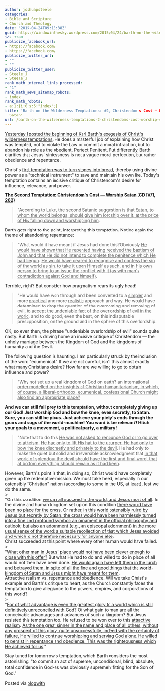 ```yaml
---
author: joshuapsteele
categories:
- Bible and Scripture
- Church and Theology
date: "2015-04-24T09:13:38Z"
guid: https://windowinthesky.wordpress.com/2015/04/24/barth-on-the-wilderness-temptations-2-christendoms-cost-worship-satan/
id: 3300
publicize_facebook_url:
- https://facebook.com/
- https://facebook.com/
publicize_twitter_url:
- ""
- ""
publicize_twitter_user:
- Steele_J
- Steele_J
rank_math_internal_links_processed:
- "1"
rank_math_news_sitemap_robots:
- index
rank_math_robots:
- a:1:{i:0;s:5:"index";}
title: 'Barth on the Wilderness Temptations: #2, Christendom's Cost — Worship
  Satan'
url: /barth-on-the-wilderness-temptations-2-christendoms-cost-worship-satan/
---
```


[Yesterday I posted the beginning of Karl Barth's exegesis of Christ's wilderness temptations](https://joshuapsteele.com/barth-on-the-wilderness-temptations-1-stones-into-bread). He does a masterful job of explaining how Christ was tempted, not to violate the Law or commit a moral infraction, but to abandon his role as the obedient, Perfect Penitent. Put differently, Barth clarifies that Jesus' sinlessness is not a vague moral perfection, but rather obedience and repentance.

Christ's [first temptation was to turn stones into bread](https://joshuapsteele.com/barth-on-the-wilderness-temptations-1-stones-into-bread), thereby using divine power as a "technical instrument" to save and maintain his own life. Today's temptation contains an incisive critique of Christendom's desire for influence, relevance, and power.

**<u>The Second Temptation: Christendom's Cost — Worship Satan (CD IV/1, 262)</u>**

> "According to Luke, the second Satanic suggestion is that <u>Satan, to whom the world belongs, should give him lordship over it, at the price of His falling down and worshipping him</u>.

Barth gets right to the point, interpreting this temptation. Notice again the theme of abandoning repentance:

> "What would it have meant if Jesus had done this?Obviously <u>He would have shown that He repented having received the baptism of John and that He did not intend to complete the penitence which He had begun</u>. <u>He would have ceased to recognise and confess the sin of the world as sin, to take it upon Himself as such, and in His own person to bring to an issue the conflict with it (as with man's contradiction against God and himself)</u>.

Terrible, right? But consider how pragmatism rears its ugly head!

> "He would have won through and been converted to a <u>simpler</u> and more <u>practical</u> and more <u>realistic</u> approach and way. He would have determined to drop the question of the overcoming and removing of evil, <u>to accept the undeniable fact of the overlordship of evil in the world</u>, and to do good, even the best, on this indisputable presupposition, on the ground and in the sphere of this overlordship.

 OK, so even then, the phrase "undeniable overlordship of evil" sounds quite nasty. But Barth is driving home an incisive critique of Christendom — the unholy marriage between the Kingdom of God and the kingdoms of humanity and the Devil.

The following question is haunting. I am particularly struck by the inclusion of the word "ecumenical." If we are not careful, isn't this almost exactly what many Christians desire? How far are we willing to go to obtain influence and power?

> <div></div><div>"<u>Why not set up a real kingdom of God on earth? an international order modelled on the insights of Christian humanitarianism, in which, of course, a liberal-orthodox, ecumenical, confessional Church might also find an appropriate place?</u></div><div></div>

**And we can still fall prey to this temptation, without completely giving up our God! Just worship God and bow the knee, even secretly, to Satan. Sure, you can still be pious. Just achieve your piety's ends through the gears and cogs of the world-machine! You want to be relevant? Hitch your goals to a movement, a political party, a military!**

> <div></div><div>"Note that to do this <u>He was not asked to renounce God or to go over to atheism</u>. <u>He had only to lift His hat to the usurper. He had only to bow the knee discreetly and privately to the devil</u>. He had only to make the quiet but solid and irreversible acknowledgment that <u>in that world of splendour the devil should have the first and final word, that at bottom everything should remain as it had been</u>.</div>

<div></div><div>However, Barth's point is that, in doing so, Christ would have completely given up the redemptive mission. We must take heed, especially in our ostensibly "Christian" nation (according to some in the US, at least), lest we do the same.</div><div></div>> <div>"On this condition <u>we can all succeed in the world, and Jesus most of all</u>. In the divine and human kingdom set up on this condition <u>there would have been no place for the cross</u>. Or rather, <u>in this world ostensibly ruled by Jesus but secretly by Satan, the cross would have been harmlessly turned into a fine and profound symbol: an ornament in the official philosophy and outlook; but also an adornment (e.g., an episcopal adornment) in the more usual sense of the word; a suitable recollection of that which Jesus avoided and which is not therefore necessary for anyone else</u>.</div>

<div></div><div>Christ succeeded at this point where every other human would have failed.</div><div></div>> <div>"<u>What other man in Jesus' place would not have been clever enough to close with this offer?</u> But what He had to do and willed to do in place of all would not then have been done. <u>He would again have left them in the lurch and betrayed them, in spite of all the fine and good things that the world-kingdom of Satan and Jesus might have meant for them</u>.</div>

<div></div><div>Attractive realism vs. repentance and obedience. Will we take Christ's example and Barth's critique to heart, as the Church constantly faces the temptation to give allegiance to the powers, empires, and corporations of this world?</div><div></div>> <div>"<u>For of what advantage is even the greatest glory to a world which is still definitively unreconciled with God</u>? Of what gain to man are all the conceivable advantages and advances of such a kingdom? But Jesus resisted this temptation too. He refused to be won over to this <u>attractive realism</u>. <u>As the one great sinner in the name and place of all others, without any prospect of this glory, quite unsuccessfully, indeed with the certainty of failure, He willed to continue worshipping and serving God alone. He willed to persist in repentance and obedience. This was the righteousness which He achieved for us</u>."</div><div></div>

 Stay tuned for tomorrow's temptation, which Barth considers the most astonishing: "<span style="background-color:rgb(255,255,255);line-height:19px;text-align:left;">to commit an act of supreme, unconditional, blind, absolute, total confidence in God-as was obviously supremely fitting for the Son of God."</span>

Posted via [blogwith](http://blogwith.co)